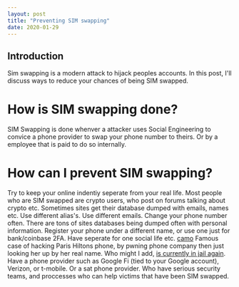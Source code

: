 ```yaml
---
layout: post
title: "Preventing SIM swapping"
date: 2020-01-29
---
```


## Introduction
Sim swapping is a modern attack to hijack peoples accounts. In this post, I'll discuss ways to reduce your chances of being SIM swapped.

# How is SIM swapping done?

SIM Swapping is done whenver a attacker uses Social Engineering to convice a phone provider to swap your phone number to theirs. Or by a employee that is paid to do so internally.

# How can I prevent SIM swapping?

Try to keep your online indentiy seperate from your real life. Most people who are SIM swapped are crypto users, who post on forums talking about crypto etc. Sometimes sites get their database dumped with emails, names etc. Use different alias's. Use different emails. Change your phone number often. There are tons of sites databases being dumped often with personal information.
Register your phone under a different name, or use one just for bank/coinbase 2FA. Have seperate for one social life etc. [camo](https://en.wikipedia.org/wiki/Cameron_Lacroix) Famous case of hacking Paris Hiltons phone, by pwning phone company then just looking her up by her real name. Who might I add, [is currently in jail again](https://www.justice.gov/usao-ma/pr/recidivist-hacker-sentenced-violating-supervised-release-conditions).
Have a phone provider such as Google Fi (tied to your Google account), Verizon, or t-mobile. Or a sat phone provider. Who have serious security teams, and proccesses who can help victims that have been SIM swapped. 

